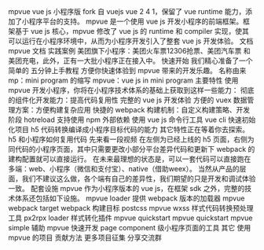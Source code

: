 mpvue vue js 小程序版 fork 自 vuejs vue 2 4 1，保留了 vue runtime 能力，添加了小程序平台的支持。 mpvue 是一个使用 vue js 开发小程序的前端框架。框架基于 vue js 核心，mpvue 修改了 vue js 的 runtime 和 compiler 实现，使其可以运行在小程序环境中，从而为小程序开发引入了整套 vue js 开发体验。 文档 mpvue 文档 实践案例 美团旗下小程序：美团火车票12306抢票、美团汽车票 和 美团充电，此外，正有一大批小程序正在接入中。 快速开始 我们精心准备了一个简单的 五分钟上手教程 方便你快速体验到 mpvue 带来的开发乐趣。 名称由来 mp：mini program 的缩写 mpvue：vue js in mini program 主要特性 使用 mpvue 开发小程序，你将在小程序技术体系的基础上获取到这样一些能力： 彻底的组件化开发能力：提高代码复用性 完整的 vue js 开发体验 方便的 vuex 数据管理方案：方便构建复杂应用 快捷的 webpack 构建机制：自定义构建策略、开发阶段 hotreload 支持使用 npm 外部依赖 使用 vue js 命令行工具 vue cli 快速初始化项目 h5 代码转换编译成小程序目标代码的能力 其它特性正在等着你去探索。 h5 和小程序如何复用代码 先来看一段视频 在左侧为已经上线的 h5 页面，右侧为同代码的小程序页面，其中只需要更改小部分平台差异代码和更新下 webpack 的建构配置就可以直接运行。 在未来最理想的状态是，可以一套代码可以直接跑在多端：web、小程序（微信和支付宝）、native（借助weex）。 当然从产品的层面，我们不建议这么做，各个端有自己的差异性，我们期望的只是开发和调试体验一致。 配套设施 mpvue 作为小程序版本的 vue js，在框架 sdk 之外，完整的技术体系还包括如下设施。 mpvue loader 提供 webpack 版本的加载器 mpvue webpack target webpack 构建目标 postcss mpvue wxss 样式代码转换预处理工具 px2rpx loader 样式转化插件 mpvue quickstart mpvue quickstart mpvue simple 辅助 mpvue 快速开发 page component 级小程序页面的工具 其它 使用 mpvue 的项目 贡献方法 更多项目征集 分享交流群